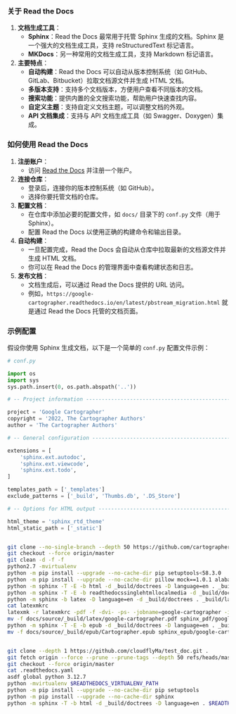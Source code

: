 ### 关于 Read the Docs

1. **文档生成工具**：
   - **Sphinx**：Read the Docs 最常用于托管 Sphinx 生成的文档。Sphinx 是一个强大的文档生成工具，支持 reStructuredText 标记语言。
   - **MKDocs**：另一种常用的文档生成工具，支持 Markdown 标记语言。
2. **主要特点**：
   - **自动构建**：Read the Docs 可以自动从版本控制系统（如 GitHub、GitLab、Bitbucket）拉取文档源文件并生成 HTML 文档。
   - **多版本支持**：支持多个文档版本，方便用户查看不同版本的文档。
   - **搜索功能**：提供内置的全文搜索功能，帮助用户快速查找内容。
   - **自定义主题**：支持自定义文档主题，可以调整文档的外观。
   - **API 文档集成**：支持与 API 文档生成工具（如 Swagger、Doxygen）集成。

### 如何使用 Read the Docs

1. **注册账户**：
   - 访问 [Read the Docs](https://readthedocs.org/?spm=5176.28103460.0.0.55275d276Lx9D8) 并注册一个账户。
2. **连接仓库**：
   - 登录后，连接你的版本控制系统（如 GitHub）。
   - 选择你要托管文档的仓库。
3. **配置文档**：
   - 在仓库中添加必要的配置文件，如 `docs/` 目录下的 `conf.py` 文件（用于 Sphinx）。
   - 配置 Read the Docs 以使用正确的构建命令和输出目录。
4. **自动构建**：
   - 一旦配置完成，Read the Docs 会自动从仓库中拉取最新的文档源文件并生成 HTML 文档。
   - 你可以在 Read the Docs 的管理界面中查看构建状态和日志。
5. **发布文档**：
   - 文档生成后，可以通过 Read the Docs 提供的 URL 访问。
   - 例如，`https://google-cartographer.readthedocs.io/en/latest/pbstream_migration.html` 就是通过 Read the Docs 托管的文档页面。

### 示例配置

假设你使用 Sphinx 生成文档，以下是一个简单的 `conf.py` 配置文件示例：

```python
# conf.py

import os
import sys
sys.path.insert(0, os.path.abspath('..'))

# -- Project information -----------------------------------------------------

project = 'Google Cartographer'
copyright = '2022, The Cartographer Authors'
author = 'The Cartographer Authors'

# -- General configuration ---------------------------------------------------

extensions = [
    'sphinx.ext.autodoc',
    'sphinx.ext.viewcode',
    'sphinx.ext.todo',
]

templates_path = ['_templates']
exclude_patterns = ['_build', 'Thumbs.db', '.DS_Store']

# -- Options for HTML output -------------------------------------------------

html_theme = 'sphinx_rtd_theme'
html_static_path = ['_static']
```





```bash

git clone --no-single-branch --depth 50 https://github.com/cartographer-project/cartographer . 
git checkout --force origin/master 
git clean -d -f -f 
python2.7 -mvirtualenv  
python -m pip install --upgrade --no-cache-dir pip setuptools<58.3.0 
python -m pip install --upgrade --no-cache-dir pillow mock==1.0.1 alabaster>=0.7,<0.8,!=0.7.5 commonmark==0.9.1 recommonmark==0.5.0 sphinx<2 sphinx-rtd-theme<0.5 readthedocs-sphinx-ext<2.2 jinja2<3.1.0 
python -m sphinx -T -E -b html -d _build/doctrees -D language=en . _build/html 
python -m sphinx -T -E -b readthedocssinglehtmllocalmedia -d _build/doctrees -D language=en . _build/localmedia 
python -m sphinx -b latex -D language=en -d _build/doctrees . _build/latex 
cat latexmkrc 
latexmk -r latexmkrc -pdf -f -dvi- -ps- -jobname=google-cartographer -interaction=nonstopmode 
mv -f docs/source/_build/latex/google-cartographer.pdf sphinx_pdf/google-cartographer.pdf 
python -m sphinx -T -E -b epub -d _build/doctrees -D language=en . _build/epub 
mv -f docs/source/_build/epub/Cartographer.epub sphinx_epub/google-cartographer.epub 


git clone --depth 1 https://github.com/cloudflyMa/test_doc.git . 
git fetch origin --force --prune --prune-tags --depth 50 refs/heads/master:refs/remotes/origin/master 
git checkout --force origin/master 
cat .readthedocs.yaml 
asdf global python 3.12.7 
python -mvirtualenv $READTHEDOCS_VIRTUALENV_PATH 
python -m pip install --upgrade --no-cache-dir pip setuptools 
python -m pip install --upgrade --no-cache-dir sphinx 
python -m sphinx -T -b html -d _build/doctrees -D language=en . $READTHEDOCS_OUTPUT/html 
```

